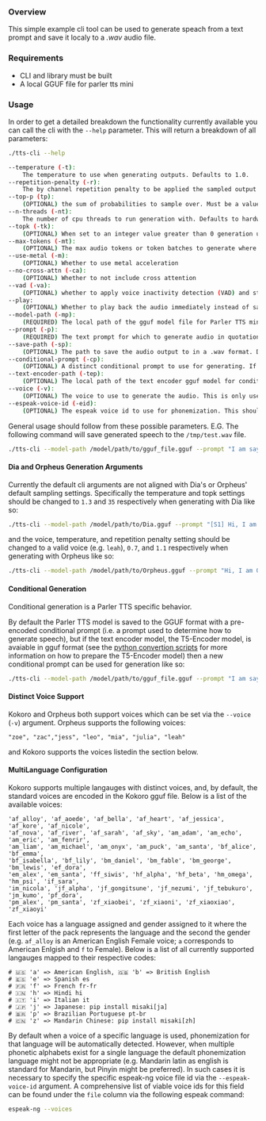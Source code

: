 ### Overview

This simple example cli tool can be used to generate speach from a text prompt and save it localy to a _.wav_ audio file.

### Requirements

* CLI and library must be built 
* A local GGUF file for parler tts mini

### Usage

In order to get a detailed breakdown the functionality currently available you can call the cli with the `--help` parameter. This will return a breakdown of all parameters:
```bash
./tts-cli --help

--temperature (-t):
    The temperature to use when generating outputs. Defaults to 1.0.
--repetition-penalty (-r):
    The by channel repetition penalty to be applied the sampled output of the model. defaults to 1.0.
--top-p (tp):
    (OPTIONAL) the sum of probabilities to sample over. Must be a value between 0.0 and 1.0. Defaults to 1.0.
--n-threads (-nt):
    The number of cpu threads to run generation with. Defaults to hardware concurrency. If hardware concurrency cannot be determined then it defaults to 1.
--topk (-tk):
    (OPTIONAL) When set to an integer value greater than 0 generation uses nucleus sampling over topk nucleaus size. Defaults to 50.
--max-tokens (-mt):
    (OPTIONAL) The max audio tokens or token batches to generate where each represents approximates 11 ms of audio. Only applied to Dia generation. If set to zero as is its default then the default max generation size. Warning values under 15 are not supported.
--use-metal (-m):
    (OPTIONAL) Whether to use metal acceleration
--no-cross-attn (-ca):
    (OPTIONAL) Whether to not include cross attention
--vad (-va):
    (OPTIONAL) whether to apply voice inactivity detection (VAD) and strip silence form the end of the output (particularly useful for Parler TSS). By default, no VAD is applied.
--play:
    (OPTIONAL) Whether to play back the audio immediately instead of saving it to file.
--model-path (-mp):
    (REQUIRED) The local path of the gguf model file for Parler TTS mini or large v1, Dia, or Kokoro.
--prompt (-p):
    (REQUIRED) The text prompt for which to generate audio in quotation markers.
--save-path (-sp):
    (OPTIONAL) The path to save the audio output to in a .wav format. Defaults to TTS.cpp.wav
--conditional-prompt (-cp):
    (OPTIONAL) A distinct conditional prompt to use for generating. If none is provided the preencoded prompt is used. '--text-encoder-path' must be set to use conditional generation.
--text-encoder-path (-tep):
    (OPTIONAL) The local path of the text encoder gguf model for conditional generaiton.
--voice (-v):
    (OPTIONAL) The voice to use to generate the audio. This is only used for models with voice packs.
--espeak-voice-id (-eid):
    (OPTIONAL) The espeak voice id to use for phonemization. This should only be specified when the correct espeak voice cannot be inferred from the kokoro voice ( see MultiLanguage Configuration in the README for more info).
```

General usage should follow from these possible parameters. E.G. The following command will save generated speech to the `/tmp/test.wav` file.

```bash
./tts-cli --model-path /model/path/to/gguf_file.gguf --prompt "I am saying some words" --save-path /tmp/test.wav
```

#### Dia and Orpheus Generation Arguments

Currently the default cli arguments are not aligned with Dia's or Orpheus' default sampling settings. Specifically the temperature and topk settings should be changed to  `1.3` and `35` respectively when generating with Dia like so:

```bash
./tts-cli --model-path /model/path/to/Dia.gguf --prompt "[S1] Hi, I am Dia, this is how I talk." --save-path /tmp/test.wav --topk 35 --temperature 1.3
```

and the voice, temperature, and repetition penalty setting should be changed to a valid voice (e.g. `leah`), `0.7`, and `1.1` respectively when generating with Orpheus like so:

```bash
./tts-cli --model-path /model/path/to/Orpheus.gguf --prompt "Hi, I am Orpheus, this is how I talk." --save-path /tmp/test.wav --voice leah --temperature 0.7 --repetition-penalty 1.1
```


#### Conditional Generation

Conditional generation is a Parler TTS specific behavior.

By default the Parler TTS model is saved to the GGUF format with a pre-encoded conditional prompt (i.e. a prompt used to determine how to generate speech), but if the text encoder model, the T5-Encoder model, is avaiable in gguf format (see the [python convertion scripts](../../py-gguf/README.md) for more information on how to prepare the T5-Encoder model) then a new conditional prompt can be used for generation like so:

```bash
./tts-cli --model-path /model/path/to/gguf_file.gguf --prompt "I am saying some words" --save-path /tmp/test.wav --text-encoder-path /model/path/to/t5_encoder_file.gguf --consditional-prompt "deep voice"
```

#### Distinct Voice Support

Kokoro and Orpheus both support voices which can be set via the `--voice` (`-v`) argument. Orpheus supports the following voices:

```
"zoe", "zac","jess", "leo", "mia", "julia", "leah"
```

and Kokoro supports the voices listedin the section below.

#### MultiLanguage Configuration

Kokoro supports multiple langauges with distinct voices, and, by default, the standard voices are encoded in the Kokoro gguf file. Below is a list of the available voices:

```
'af_alloy', 'af_aoede', 'af_bella', 'af_heart', 'af_jessica', 'af_kore', 'af_nicole',
'af_nova', 'af_river', 'af_sarah', 'af_sky', 'am_adam', 'am_echo', 'am_eric', 'am_fenrir',
'am_liam', 'am_michael', 'am_onyx', 'am_puck', 'am_santa', 'bf_alice', 'bf_emma',
'bf_isabella', 'bf_lily', 'bm_daniel', 'bm_fable', 'bm_george', 'bm_lewis', 'ef_dora',
'em_alex', 'em_santa', 'ff_siwis', 'hf_alpha', 'hf_beta', 'hm_omega', 'hm_psi', 'if_sara',
'im_nicola', 'jf_alpha', 'jf_gongitsune', 'jf_nezumi', 'jf_tebukuro', 'jm_kumo', 'pf_dora',
'pm_alex', 'pm_santa', 'zf_xiaobei', 'zf_xiaoni', 'zf_xiaoxiao', 'zf_xiaoyi'
```

Each voice has a language assigned and gender assigned to it where the first letter of the pack represents the language and the second the gender (e.g. `af_alloy` is an American English Female voice; `a` corresponds to American Enlgish and `f` to Female). Below is a list of all currently supported langauges mapped to their respective codes:

```
# 🇺🇸 'a' => American English, 🇬🇧 'b' => British English
# 🇪🇸 'e' => Spanish es
# 🇫🇷 'f' => French fr-fr
# 🇮🇳 'h' => Hindi hi
# 🇮🇹 'i' => Italian it
# 🇯🇵 'j' => Japanese: pip install misaki[ja]
# 🇧🇷 'p' => Brazilian Portuguese pt-br
# 🇨🇳 'z' => Mandarin Chinese: pip install misaki[zh]
```

By default when a voice of a specific language is used, phonemization for that language will be automatically detected. However, when multiple phonetic alphabets exist for a single language the default phonemization language might not be appropriate (e.g. Mandarin latin as english is standard for Mandarin, but Pinyin might be preferred). In such cases it is necessary to specify the specific espeak-ng voice file id via the `--espeak-voice-id` argument. A comprehensive list of viable voice ids for this field can be found under the `file` column via the following espeak command:

```bash
espeak-ng --voices
```

